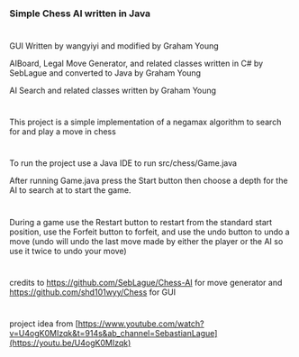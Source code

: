 ### Simple Chess AI written in Java

#
 GUI Written by wangyiyi and modified by Graham Young

 AIBoard, Legal Move Generator, and related classes written in C# by SebLague and converted to Java by Graham Young

 AI Search and related classes written by Graham Young
#
This project is a simple implementation of a negamax algorithm to 
search for and play a move in chess

#
To run the project use a Java IDE to run src/chess/Game.java

After running Game.java press the Start button then choose a depth for the AI to search at to start the game.
#
During a game use the Restart button to restart from the standard start position,
use the Forfeit button to forfeit,
and use the undo button to undo a move (undo will undo the last move made by either the player or the AI so use it twice to undo your move)



#
credits to 
https://github.com/SebLague/Chess-AI for move generator and
https://github.com/shd101wyy/Chess for GUI
#
project idea from [https://www.youtube.com/watch?v=U4ogK0MIzqk&t=914s&ab_channel=SebastianLague](https://youtu.be/U4ogK0MIzqk)
